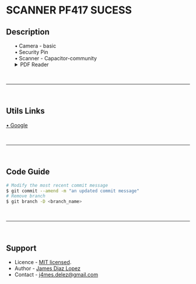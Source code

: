 <h1> SCANNER PF417 SUCESS</h1>

## Description

<ul style="list-style: none">
  <li>• Camera - basic</li>
  <li>• Security Pin</li>
  <li>• Scanner - Capacitor-community</li>
  <li>
    <details>
      <summary>PDF Reader</summary>
      <p>@capacitor-community/barcode-scanner</p>
    </details>
  </li>
</ul>

<br/>
<hr/>
<br/>

## Utils Links

[• Google](https://google.com)

<br/>
<hr/>
<br/>

## Code Guide

```bash
# Modify the most recent commit message
$ git commit --amend -m "an updated commit message"
# Remove branch
$ git branch -D <branch_name>
```


<br/>
<hr/>
<br/>

## Support

* Licence - [MIT licensed](LICENSE).
* Author - [James Diaz Lopez](https://www.linkedin.com/in/james-jalz/)
* Contact - [j4mes.delez@gmail.com](mailto:j4mes.delez@gmail.com)

